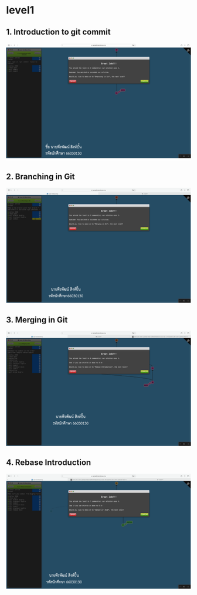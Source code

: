 # level1
## 1. Introduction to git commit
![alt text](image.png)

## 2. Branching in Git
![alt text](image-1.png)

## 3. Merging in Git
![alt text](image-2.png)

## 4. Rebase Introduction
![alt text](image-3.png)